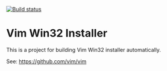 [![Build status](https://ci.appveyor.com/api/projects/status/rfwbh4lju8a6umfl?svg=true)](https://ci.appveyor.com/project/chrisbra/vim-win32-installer-lw4pj)


# Vim Win32 Installer

This is a project for building Vim Win32 installer automatically.

See: https://github.com/vim/vim
